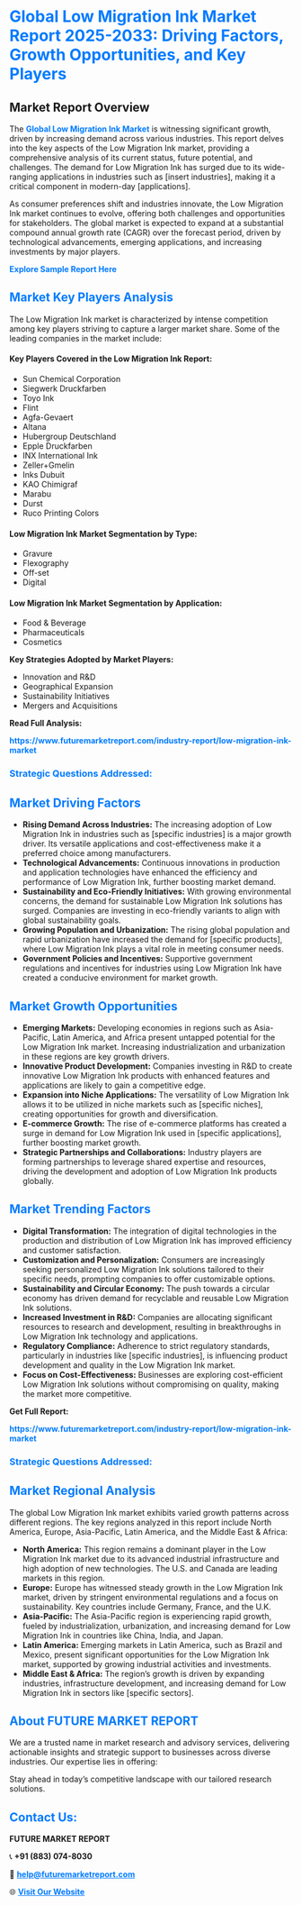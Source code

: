 <h1 style="color: #007BFF;">Global Low Migration Ink Market Report 2025-2033: Driving Factors, Growth Opportunities, and Key Players</h1>

<section id="overview">
<h2>Market Report Overview</h2>
<p>The <a href="https://www.futuremarketreport.com/industry-report/low-migration-ink-market" style="color: #007BFF; text-decoration: none;"><strong>Global Low Migration Ink Market</strong></a> is witnessing significant growth, driven by increasing demand across various industries. This report delves into the key aspects of the Low Migration Ink market, providing a comprehensive analysis of its current status, future potential, and challenges. The demand for Low Migration Ink has surged due to its wide-ranging applications in industries such as [insert industries], making it a critical component in modern-day [applications].</p>
<p>As consumer preferences shift and industries innovate, the Low Migration Ink market continues to evolve, offering both challenges and opportunities for stakeholders. The global market is expected to expand at a substantial compound annual growth rate (CAGR) over the forecast period, driven by technological advancements, emerging applications, and increasing investments by major players.</p>
</section>

<section id="overview">
<p><a href="https://www.futuremarketreport.com/request-sample/reportId=109245" style="color: #007BFF; text-decoration: none;"><strong>Explore Sample Report Here</strong></a></p>
</section>

<section id="key-players">
<h2 style="color: #007BFF;">Market Key Players Analysis</h2>
<p>The Low Migration Ink market is characterized by intense competition among key players striving to capture a larger market share. Some of the leading companies in the market include:</p>
<h4>Key Players Covered in the Low Migration Ink Report:</h4>
<ul><li>Sun Chemical Corporation</li><li>Siegwerk Druckfarben</li><li>Toyo Ink</li><li>Flint</li><li>Agfa-Gevaert</li><li>Altana</li><li>Hubergroup Deutschland</li><li>Epple Druckfarben</li><li>INX International Ink</li><li>Zeller+Gmelin</li><li>Inks Dubuit</li><li>KAO Chimigraf</li><li>Marabu</li><li>Durst</li><li>Ruco Printing Colors</li></ul>
<h4>Low Migration Ink Market Segmentation by Type:</h4>
<ul><li>Gravure</li><li>Flexography</li><li>Off-set</li><li>Digital</li></ul>

<h4>Low Migration Ink Market Segmentation by Application:</h4>
<ul><li>Food &amp; Beverage</li><li>Pharmaceuticals</li><li>Cosmetics</li></ul>
<p><strong>Key Strategies Adopted by Market Players:</strong></p>
<ul>
<li>Innovation and R&D</li>
<li>Geographical Expansion</li>
<li>Sustainability Initiatives</li>
<li>Mergers and Acquisitions</li>
</ul>
</section>

<section>
<p><strong>Read Full Analysis: </strong></p><a href="https://www.futuremarketreport.com/industry-report/low-migration-ink-market" style="color: #007BFF; text-decoration: none;"><strong>https://www.futuremarketreport.com/industry-report/low-migration-ink-market</strong></a>
<h3 style="color: #007BFF;">Strategic Questions Addressed:</h3>
</section>

<section id="driving-factors">
<h2 style="color: #007BFF;">Market Driving Factors</h2>
<ul>
<li><strong>Rising Demand Across Industries:</strong> The increasing adoption of Low Migration Ink in industries such as [specific industries] is a major growth driver. Its versatile applications and cost-effectiveness make it a preferred choice among manufacturers.</li>
<li><strong>Technological Advancements:</strong> Continuous innovations in production and application technologies have enhanced the efficiency and performance of Low Migration Ink, further boosting market demand.</li>
<li><strong>Sustainability and Eco-Friendly Initiatives:</strong> With growing environmental concerns, the demand for sustainable Low Migration Ink solutions has surged. Companies are investing in eco-friendly variants to align with global sustainability goals.</li>
<li><strong>Growing Population and Urbanization:</strong> The rising global population and rapid urbanization have increased the demand for [specific products], where Low Migration Ink plays a vital role in meeting consumer needs.</li>
<li><strong>Government Policies and Incentives:</strong> Supportive government regulations and incentives for industries using Low Migration Ink have created a conducive environment for market growth.</li>
</ul>
</section>

<section id="growth-opportunities">
<h2 style="color: #007BFF;">Market Growth Opportunities</h2>
<ul>
<li><strong>Emerging Markets:</strong> Developing economies in regions such as Asia-Pacific, Latin America, and Africa present untapped potential for the Low Migration Ink market. Increasing industrialization and urbanization in these regions are key growth drivers.</li>
<li><strong>Innovative Product Development:</strong> Companies investing in R&D to create innovative Low Migration Ink products with enhanced features and applications are likely to gain a competitive edge.</li>
<li><strong>Expansion into Niche Applications:</strong> The versatility of Low Migration Ink allows it to be utilized in niche markets such as [specific niches], creating opportunities for growth and diversification.</li>
<li><strong>E-commerce Growth:</strong> The rise of e-commerce platforms has created a surge in demand for Low Migration Ink used in [specific applications], further boosting market growth.</li>
<li><strong>Strategic Partnerships and Collaborations:</strong> Industry players are forming partnerships to leverage shared expertise and resources, driving the development and adoption of Low Migration Ink products globally.</li>
</ul>
</section>

<section id="trending-factors">
<h2 style="color: #007BFF;">Market Trending Factors</h2>
<ul>
<li><strong>Digital Transformation:</strong> The integration of digital technologies in the production and distribution of Low Migration Ink has improved efficiency and customer satisfaction.</li>
<li><strong>Customization and Personalization:</strong> Consumers are increasingly seeking personalized Low Migration Ink solutions tailored to their specific needs, prompting companies to offer customizable options.</li>
<li><strong>Sustainability and Circular Economy:</strong> The push towards a circular economy has driven demand for recyclable and reusable Low Migration Ink solutions.</li>
<li><strong>Increased Investment in R&D:</strong> Companies are allocating significant resources to research and development, resulting in breakthroughs in Low Migration Ink technology and applications.</li>
<li><strong>Regulatory Compliance:</strong> Adherence to strict regulatory standards, particularly in industries like [specific industries], is influencing product development and quality in the Low Migration Ink market.</li>
<li><strong>Focus on Cost-Effectiveness:</strong> Businesses are exploring cost-efficient Low Migration Ink solutions without compromising on quality, making the market more competitive.</li>
</ul>
</section>

<section>
<p><strong>Get Full Report: </strong></p><a href="https://www.futuremarketreport.com/industry-report/low-migration-ink-market" style="color: #007BFF; text-decoration: none;"><strong>https://www.futuremarketreport.com/industry-report/low-migration-ink-market</strong></a>
<h3 style="color: #007BFF;">Strategic Questions Addressed:</h3>
</section>


<section id="regional-analysis">
<h2 style="color: #007BFF;">Market Regional Analysis</h2>
<p>The global Low Migration Ink market exhibits varied growth patterns across different regions. The key regions analyzed in this report include North America, Europe, Asia-Pacific, Latin America, and the Middle East & Africa:</p>
<ul>
<li><strong>North America:</strong> This region remains a dominant player in the Low Migration Ink market due to its advanced industrial infrastructure and high adoption of new technologies. The U.S. and Canada are leading markets in this region.</li>
<li><strong>Europe:</strong> Europe has witnessed steady growth in the Low Migration Ink market, driven by stringent environmental regulations and a focus on sustainability. Key countries include Germany, France, and the U.K.</li>
<li><strong>Asia-Pacific:</strong> The Asia-Pacific region is experiencing rapid growth, fueled by industrialization, urbanization, and increasing demand for Low Migration Ink in countries like China, India, and Japan.</li>
<li><strong>Latin America:</strong> Emerging markets in Latin America, such as Brazil and Mexico, present significant opportunities for the Low Migration Ink market, supported by growing industrial activities and investments.</li>
<li><strong>Middle East & Africa:</strong> The region’s growth is driven by expanding industries, infrastructure development, and increasing demand for Low Migration Ink in sectors like [specific sectors].</li>
</ul>
</section>

<footer>
<h2 style="color: #007BFF;">About FUTURE MARKET REPORT</h2>
<p>We are a trusted name in market research and advisory services, delivering actionable insights and strategic support to businesses across diverse industries. Our expertise lies in offering:</p>

<p>Stay ahead in today’s competitive landscape with our tailored research solutions.</p>

<h2 style="color: #007BFF;">Contact Us:</h2>
<p><strong>FUTURE MARKET REPORT</strong></p>
<p>📞 <strong>+91 (883) 074-8030</strong></p>
<p>📧 <strong><a href="mailto:help@futuremarketreport.com" style="color: #007BFF;">help@futuremarketreport.com</a></strong></p>
<p>🌐 <strong><a href="https://www.futuremarketreport.com/" style="color: #007BFF;">Visit Our Website</a></strong></p>
</footer>